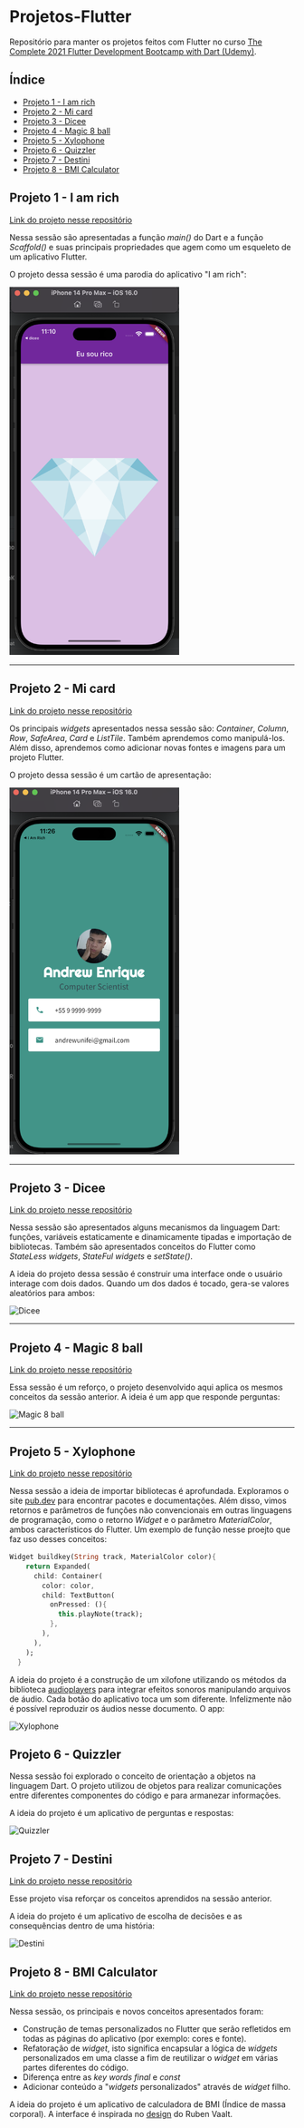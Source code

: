 # Projetos-Flutter
Repositório para manter os projetos feitos com Flutter no curso [The Complete 2021 Flutter Development Bootcamp with Dart (Udemy)](https://www.udemy.com/course/flutter-bootcamp-with-dart/).

## Índice
- [Projeto 1 - I am rich](#projeto-1---i-am-rich)
- [Projeto 2 - Mi card](#projeto-2---mi-card)
- [Projeto 3 - Dicee](#projeto-3---dicee)
- [Projeto 4 - Magic 8 ball](#projeto-4---magic-8-ball)
- [Projeto 5 - Xylophone](#projeto-5---xylophone)
- [Projeto 6 - Quizzler](#projeto-6---Quizzler)
- [Projeto 7 - Destini](#projeto-7---destini)
- [Projeto 8 - BMI Calculator](#projeto-8---bmi-calculator)

## Projeto 1 - I am rich
[Link do projeto nesse repositório](https://github.com/andrewunifei/Projetos-Flutter/tree/main/i_am_rich)

Nessa sessão são apresentadas a função _main()_ do Dart e a função _Scaffold()_ e suas principais propriedades que agem como um esqueleto de um aplicativo Flutter.

O projeto dessa sessão é uma parodia do aplicativo "I am rich":

<img src="https://github.com/andrewunifei/Projetos-Flutter/blob/main/Recursos/i%20am%20rich.png" alt="drawing" width="300"/>

<hr>

## Projeto 2 - Mi card
[Link do projeto nesse repositório](https://github.com/andrewunifei/Projetos-Flutter/tree/main/mi_card_flutter)

Os principais _widgets_ apresentados nessa sessão são: _Container_, _Column_, _Row_, _SafeArea_, _Card_ e _ListTile_. Também aprendemos como manipulá-los. Além disso, aprendemos como adicionar novas fontes e imagens para um projeto Flutter.

O projeto dessa sessão é um cartão de apresentação:

<img src="https://github.com/andrewunifei/Projetos-Flutter/blob/main/Recursos/mi%20card.png" alt="drawing" width="300"/>


<hr>

## Projeto 3 - Dicee
[Link do projeto nesse repositório](https://github.com/andrewunifei/Projetos-Flutter/tree/main/dicee-flutter)

Nessa sessão são apresentados alguns mecanismos da linguagem Dart: funções, variáveis estaticamente e dinamicamente tipadas e importação de bibliotecas. Também são apresentados conceitos do Flutter como _StateLess widgets_, _StateFul widgets_ e _setState()_.

A ideia do projeto dessa sessão é construir uma interface onde o usuário interage com dois dados. Quando um dos dados é tocado, gera-se valores aleatórios para ambos:

![Dicee](https://media.giphy.com/media/W9W37ADGMYaMvm1vPl/giphy.gif)

<hr>

## Projeto 4 - Magic 8 ball
[Link do projeto nesse repositório](https://github.com/andrewunifei/Projetos-Flutter/tree/main/magic-8-ball-flutter)

Essa sessão é um reforço, o projeto desenvolvido aqui aplica os mesmos conceitos da sessão anterior. A ideia é um app que responde perguntas:

![Magic 8 ball](https://media.giphy.com/media/txO9HxVmJxMZY8uB6a/giphy.gif)

<hr>

## Projeto 5 - Xylophone
[Link do projeto nesse repositório](https://github.com/andrewunifei/Projetos-Flutter/tree/main/xylophone-flutter)

Nessa sessão a ideia de importar bibliotecas é aprofundada. Exploramos o site [pub.dev](https://pub.dev/) para encontrar pacotes e documentações. Além disso, vimos retornos e parâmetros de funções não convencionais em outras linguagens de programação, como o retorno _Widget_ e o parâmetro _MaterialColor_, ambos característicos do Flutter. Um exemplo de função nesse proejto que faz uso desses conceitos:

```dart
Widget buildkey(String track, MaterialColor color){
    return Expanded(
      child: Container(
        color: color,
        child: TextButton(
          onPressed: (){
            this.playNote(track);
          },
        ),
      ),
    );
  }
```

A ideia do projeto é a construção de um xilofone utilizando os métodos da biblioteca [audioplayers](https://pub.dev/packages/audioplayers) para integrar efeitos sonoros manipulando arquivos de áudio. Cada botão do aplicativo toca um som diferente. Infelizmente não é possível reproduzir os áudios nesse documento. O app:

![Xylophone](https://media.giphy.com/media/SeiQA4arIvgVr3KIB4/giphy.gif)

## Projeto 6 - Quizzler

Nessa sessão foi explorado o conceito de orientação a objetos na linguagem Dart. O projeto utilizou de objetos para realizar comunicações entre diferentes componentes do código e para armanezar informações.

A ideia do projeto é um aplicativo de perguntas e respostas:

![Quizzler](https://media.giphy.com/media/gnf8ehdOnPblmbzaay/giphy.gif)

## Projeto 7 - Destini
[Link do projeto nesse repositório](https://github.com/andrewunifei/Projetos-Flutter/tree/main/destini-challenge-starting)

Esse projeto visa reforçar os conceitos aprendidos na sessão anterior.

A ideia do projeto é um aplicativo de escolha de decisões e as consequências dentro de uma história:

![Destini](https://media.giphy.com/media/PRhSYudLSSoma2uP8S/giphy.gif)

## Projeto 8 - BMI Calculator
[Link do projeto nesse repositório](https://github.com/andrewunifei/Projetos-Flutter/tree/main/bmi-calculator-flutter)

Nessa sessão, os principais e novos conceitos apresentados foram: 

- Construção de temas personalizados no Flutter que serão refletidos em todas as páginas do aplicativo (por exemplo: cores e fonte).
- Refatoração de *widget*, isto significa encapsular a lógica de *widgets* personalizados em uma classe a fim de reutilizar o *widget* em várias partes diferentes do código.
- Diferença entre as *key words* *final* e *const*  
- Adicionar conteúdo a "*widgets* personalizados" através de *widget* filho.

A ideia do projeto é um aplicativo de calculadora de BMI (Índice de massa corporal). A interface é inspirada no [design](https://dribbble.com/shots/4585382-Simple-BMI-Calculator) do Ruben Vaalt.
